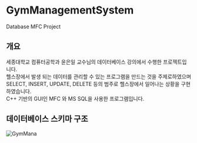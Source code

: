 # GymManagementSystem
Database MFC Project 

## 개요
세종대학교 컴퓨터공학과 윤은일 교수님의 데이터베이스 강의에서 수행한 프로젝트입니다.<br/>
헬스장에서 발생 되는 데이터를 관리할 수 있는 프로그램을 만드는 것을 주제로하였으며 SELECT, INSERT, UPDATE, DELETE 등의 범주로 헬스장에서 일어나는 상황을 구현하였습니다. <br/> C++ 기반의 GUI인 MFC 와 MS SQL을 사용한 프로그램입니다. 

## 데이터베이스 스키마 구조
![GymMana](https://github.com/LujaeDev/GymManagementSystem/assets/62204810/df56fdaf-ac8a-4527-9de1-d4d047e82c2d)
